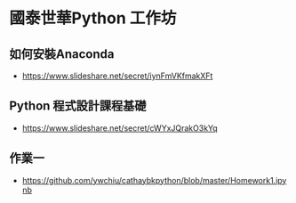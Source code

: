 # 國泰世華Python 工作坊
## 如何安裝Anaconda
- https://www.slideshare.net/secret/iynFmVKfmakXFt

## Python 程式設計課程基礎
- https://www.slideshare.net/secret/cWYxJQrakO3kYq

## 作業一
- https://github.com/ywchiu/cathaybkpython/blob/master/Homework1.ipynb
